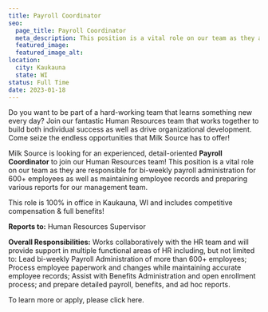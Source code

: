 ```yaml
---
title: Payroll Coordinator
seo:
  page_title: Payroll Coordinator
  meta_description: This position is a vital role on our team as they are responsible for bi-weekly payroll administration for 600+ employees as well as maintaining employee records and preparing various reports for our management team. This role is 100% in office in Kaukauna, WI and includes competitive compensation & full benefits!
  featured_image: 
  featured_image_alt:
location:
  city: Kaukauna
  state: WI
status: Full Time
date: 2023-01-18
---
```


Do you want to be part of a hard-working team that learns something new every day? Join our fantastic Human Resources team that works together to build both individual success as well as drive organizational development. Come seize the endless opportunities that Milk Source has to offer!

Milk Source is looking for an experienced, detail-oriented **Payroll Coordinator** to join our Human Resources team! This position is a vital role on our team as they are responsible for bi-weekly payroll administration for 600+ employees as well as maintaining employee records and preparing various reports for our management team.

This role is 100% in office in Kaukauna, WI and includes competitive compensation & full benefits!

**Reports to:** Human Resources Supervisor

**Overall Responsibilities:** Works collaboratively with the HR team and will provide support in multiple functional areas of HR including, but not limited to: Lead bi-weekly Payroll Administration of more than 600+ employees; Process employee paperwork and changes while maintaining accurate employee records; Assist with Benefits Administration and open enrollment process; and prepare detailed payroll, benefits, and ad hoc reports.

To learn more or apply, please click here.